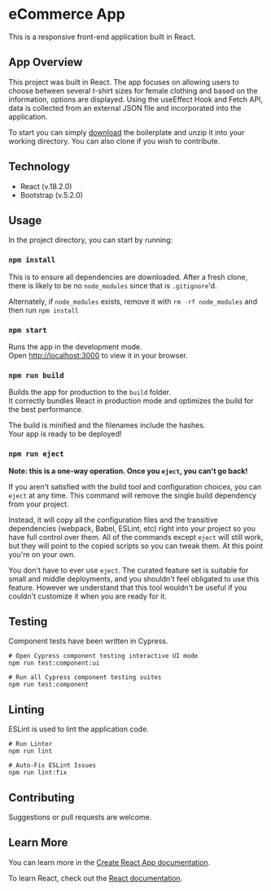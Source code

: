 # eCommerce App

This is a responsive front-end application built in React.

## App Overview

This project was built in React. The app focuses on allowing users to choose between several t-shirt sizes for female clothing and based on the information, options are displayed. Using the useEffect Hook and Fetch API, data is collected from an external JSON file and incorporated into the application. 

To start you can simply [download](https://github.com/sharvin3007/eCommerce-App/archive/master.zip) the boilerplate and unzip it into your working directory. You can also clone if you wish to contribute.

## Technology

* React (v.18.2.0)
* Bootstrap (v.5.2.0)

## Usage

In the project directory, you can start by running:

### `npm install`

This is to ensure all dependencies are downloaded. 
After a fresh clone, there is likely to be no `node_modules` since that is `.gitignore`'d.

Alternately, if `node_modules` exists, remove it with `rm -rf node_modules` and then run `npm install`

### `npm start`

Runs the app in the development mode.\
Open [http://localhost:3000](http://localhost:3000) to view it in your browser.

### `npm run build`

Builds the app for production to the `build` folder.\
It correctly bundles React in production mode and optimizes the build for the best performance.

The build is minified and the filenames include the hashes.\
Your app is ready to be deployed!

### `npm run eject`

**Note: this is a one-way operation. Once you `eject`, you can't go back!**

If you aren't satisfied with the build tool and configuration choices, you can `eject` at any time. This command will remove the single build dependency from your project.

Instead, it will copy all the configuration files and the transitive dependencies (webpack, Babel, ESLint, etc) right into your project so you have full control over them. All of the commands except `eject` will still work, but they will point to the copied scripts so you can tweak them. At this point you're on your own.

You don't have to ever use `eject`. The curated feature set is suitable for small and middle deployments, and you shouldn't feel obligated to use this feature. However we understand that this tool wouldn't be useful if you couldn't customize it when you are ready for it.

## Testing

Component tests have been written in Cypress.
```
# Open Cypress component testing interactive UI mode
npm run test:component:ui

# Run all Cypress component testing suites
npm run test:component
```

## Linting

ESLint is used to lint the application code. 
```
# Run Linter
npm run lint

# Auto-Fix ESLint Issues
npm run lint:fix
```

## Contributing

Suggestions or pull requests are welcome.

## Learn More

You can learn more in the [Create React App documentation](https://facebook.github.io/create-react-app/docs/getting-started).

To learn React, check out the [React documentation](https://reactjs.org/).
